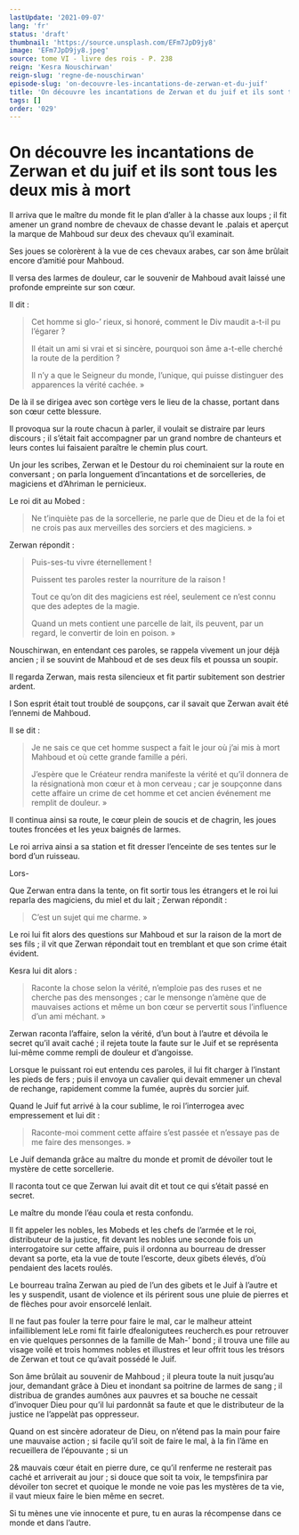```yaml
---
lastUpdate: '2021-09-07'
lang: 'fr'
status: 'draft'
thumbnail: 'https://source.unsplash.com/EFm7JpD9jy8'
image: 'EFm7JpD9jy8.jpeg'
source: tome VI - livre des rois - P. 238
reign: 'Kesra Nouschirwan'
reign-slug: 'regne-de-nouschirwan'
episode-slug: 'on-decouvre-les-incantations-de-zerwan-et-du-juif'
title: 'On découvre les incantations de Zerwan et du juif et ils sont tous les deux mis à mort | Le Livre des Rois | Shâhnâmeh'
tags: []
order: '029'
---
```


<!-- LTeX: language=fr -->

# On découvre les incantations de Zerwan et du juif et ils sont tous les deux mis à mort

Il arriva que le maître du monde fit le plan d’aller à la chasse aux loups ; il fit amener un grand nombre de chevaux de chasse devant le .palais et aperçut la marque de Mahboud sur deux des chevaux qu’il examinait.

Ses joues se colorèrent à la vue de ces chevaux arabes, car son âme brûlait encore d’amitié pour Mahboud.

Il versa des larmes de douleur, car le souvenir de Mahboud avait laissé une profonde empreinte sur son cœur.

Il dit :

> Cet homme si glo-’ rieux, si honoré, comment le Div maudit a-t-il pu l’égarer ?
>
> Il était un ami si vrai et si sincère, pourquoi son âme a-t-elle cherché la route de la perdition ?
>
> Il n’y a que le Seigneur du monde, l’unique, qui puisse distinguer des apparences la vérité cachée. »

De là il se dirigea avec son cortège vers le lieu de la chasse, portant dans son cœur cette blessure.

Il provoqua sur la route chacun à parler, il voulait se distraire par leurs discours ; il s’était fait accompagner par un grand nombre de chanteurs et leurs contes lui faisaient paraître le chemin plus court.

Un jour les scribes, Zerwan et le Destour du roi cheminaient sur la route en conversant ; on parla longuement d’incantations et de sorcelleries, de magiciens et d’Ahriman le pernicieux.

Le roi dit au Mobed :

> Ne t’inquiète pas de la sorcellerie, ne parle que de Dieu et de la foi et ne crois pas aux merveilles des sorciers et des magiciens. »

Zerwan répondit :

> Puis-ses-tu vivre éternellement !
>
> Puissent tes paroles rester la nourriture de la raison !
>
> Tout ce qu’on dit des magiciens est réel, seulement ce n’est connu que des adeptes de la magie.
>
> Quand un mets contient une parcelle de lait, ils peuvent, par un regard, le convertir de loin en poison. »

Nouschirwan, en entendant ces paroles, se rappela vivement un jour déjà ancien ; il se souvint de Mahboud et de ses deux fils et poussa un soupir.

Il regarda Zerwan, mais resta silencieux et fit partir subitement son destrier ardent.

I Son esprit était tout troublé de soupçons, car il savait que Zerwan avait été l’ennemi de Mahboud.

Il se dit :

> Je ne sais ce que cet homme suspect a fait le jour où j’ai mis à mort Mahboud et où cette grande famille a péri.
>
> J’espère que le Créateur rendra manifeste la vérité et qu’il donnera de la résignationà mon cœur et à mon cerveau ; car je soupçonne dans cette affaire un crime de cet homme et cet ancien événement me remplit de douleur. »

Il continua ainsi sa route, le cœur plein de soucis et de chagrin, les joues toutes froncées et les yeux baignés de larmes.

Le roi arriva ainsi a sa station et fit dresser l’enceinte de ses tentes sur le bord d’un ruisseau.

Lors-

Que Zerwan entra dans la tente, on fit sortir tous les étrangers et le roi lui reparla des magiciens, du miel et du lait ; Zerwan répondit :

> C’est un sujet qui me charme. »

Le roi lui fit alors des questions sur Mahboud et sur la raison de la mort de ses fils ; il vit que Zerwan répondait tout en tremblant et que son crime était évident.

Kesra lui dit alors :

> Raconte la chose selon la vérité, n’emploie pas des ruses et ne cherche pas des mensonges ; car le mensonge n’amène que de mauvaises actions et même un bon cœur se pervertit sous l’influence d’un ami méchant. »

Zerwan raconta l’affaire, selon la vérité, d’un bout à l’autre et dévoila le secret qu’il avait caché ; il rejeta toute la faute sur le Juif et se représenta lui-même comme rempli de douleur et d’angoisse.

Lorsque le puissant roi eut entendu ces paroles, il lui fit charger à l’instant les pieds de fers ; puis il envoya un cavalier qui devait emmener un cheval de rechange, rapidement comme la fumée, auprès du sorcier juif.

Quand le Juif fut arrivé à la cour sublime, le roi l’interrogea avec empressement et lui dit :

> Raconte-moi comment cette affaire s’est passée et n’essaye pas de me faire des mensonges. »

Le Juif demanda grâce au maître du monde et promit de dévoiler tout le mystère de cette sorcellerie.

Il raconta tout ce que Zerwan lui avait dit et tout ce qui s’était passé en secret.

Le maître du monde l’éau coula et resta confondu.

Il fit appeler les nobles, les Mobeds et les chefs de l’armée et le roi, distributeur de la justice, fit devant les nobles une seconde fois un interrogatoire sur cette affaire, puis il ordonna au bourreau de dresser devant sa porte, eta la vue de toute l’escorte, deux gibets élevés, d’où
pendaient des lacets roulés.

Le bourreau traîna Zerwan au pied de l’un des gibets et le Juif à l’autre et les y suspendit, usant de violence et ils périrent sous une pluie de pierres et de flèches pour avoir ensorcelé lenlait.

Il ne faut pas fouler la terre pour faire le mal, car le malheur atteint infailliblement leLe romi fit fairle dfealonigutees reucherch.es pour retrouver en vie quelques personnes de la famille de Mah-’
bond ; il trouva une fille au visage voilé et trois hommes nobles et illustres et leur offrit tous les trésors de Zerwan et tout ce qu’avait possédé le Juif.

Son âme brûlait au souvenir de Mahboud ; il pleura toute la nuit jusqu’au jour, demandant grâce à Dieu et inondant sa poitrine de larmes de sang ; il distribua de grandes aumônes aux pauvres et sa bouche ne cessait d’invoquer Dieu pour qu’il lui pardonnât sa faute et que le distributeur de la justice ne l’appelàt pas oppresseur.

Quand on est sincère adorateur de Dieu, on n’étend pas la main pour faire une mauvaise action ; si facile qu’il soit de faire le mal, à la fin l’âme en recueillera de l’épouvante ; si un

2&
mauvais cœur était en pierre dure, ce qu’il renferme ne resterait pas caché et arriverait au jour ; si douce que soit ta voix, le tempsfinira par dévoiler ton secret et quoique le monde ne voie pas les mystères de ta vie, il vaut mieux faire le bien même en secret.

Si tu mènes une vie innocente et pure, tu en auras la récompense dans ce monde et dans l’autre.
